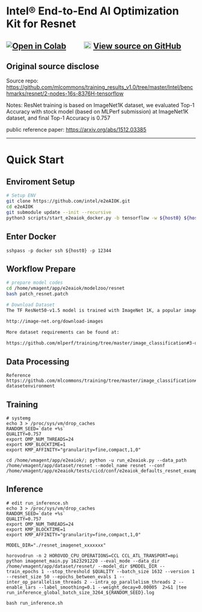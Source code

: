 # Intel® End-to-End AI Optimization Kit for Resnet


[![Open in Colab](https://colab.research.google.com/assets/colab-badge.svg)](https://colab.research.google.com/github/intel/e2eAIOK/blob/main/demo/builtin/resnet/RESNET_DEMO.ipynb)&emsp;&emsp;  <img width="20" height="20" src="https://github.githubassets.com/images/modules/logos_page/GitHub-Mark.png"> [View source on GitHub](https://github.com/intel/e2eAIOK/blob/main/demo/builtin/resnet/RESNET_DEMO.ipynb)
---

## Original source disclose
Source repo: https://github.com/mlcommons/training_results_v1.0/tree/master/Intel/benchmarks/resnet/2-nodes-16s-8376H-tensorflow

Notes: ResNet training is based on ImageNet1K dataset, we evaluated Top-1 Accuracy with stock model (based on MLPerf submission) at ImageNet1K dataset, and final Top-1 Accuracy is 0.757

public reference paper: https://arxiv.org/abs/1512.03385

---

# Quick Start
## Enviroment Setup
``` bash
# Setup ENV
git clone https://github.com/intel/e2eAIOK.git
cd e2eAIOK
git submodule update --init --recursive
python3 scripts/start_e2eaiok_docker.py -b tensorflow -w ${host0} ${host1} ${host2} ${host3} --proxy ""
```
## Enter Docker
```
sshpass -p docker ssh ${host0} -p 12344
```

## Workflow Prepare
``` bash
# prepare model codes
cd /home/vmagent/app/e2eaiok/modelzoo/resnet
bash patch_resnet.patch

# Download Dataset
The TF ResNet50-v1.5 model is trained with ImageNet 1K, a popular image classification dataset from ILSVRC challenge. The dataset can be downloaded from:

http://image-net.org/download-images

More dataset requirements can be found at:

https://github.com/mlperf/training/tree/master/image_classification#3-datasetenvironment
```

## Data Processing
```
Reference https://github.com/mlcommons/training/tree/master/image_classification#3-datasetenvironment
```

## Training
```
# systemg
echo 3 > /proc/sys/vm/drop_caches 
RANDOM_SEED=`date +%s`
QUALITY=0.757
export OMP_NUM_THREADS=24
export KMP_BLOCKTIME=1
export KMP_AFFINITY="granularity=fine,compact,1,0"

cd /home/vmagent/app/e2eaiok/; python -u run_e2eaiok.py --data_path /home/vmagent/app/dataset/resnet --model_name resnet --conf /home/vmagent/app/e2eaiok/tests/cicd/conf/e2eaiok_defaults_resnet_example.conf 
```

## Inference
```
# edit run_inference.sh
echo 3 > /proc/sys/vm/drop_caches 
RANDOM_SEED=`date +%s`
QUALITY=0.757
export OMP_NUM_THREADS=24
export KMP_BLOCKTIME=1
export KMP_AFFINITY="granularity=fine,compact,1,0"

MODEL_DIR="./resnet_imagenet_xxxxxxx"

horovodrun -n 2 HOROVOD_CPU_OPERATIONS=CCL CCL_ATL_TRANSPORT=mpi python imagenet_main.py 1623291220 --eval_mode --data_dir /home/vmagent/app/dataset/resnet/ --model_dir $MODEL_DIR --train_epochs 1 --stop_threshold $QUALITY --batch_size 1632 --version 1 --resnet_size 50 --epochs_between_evals 1 --inter_op_parallelism_threads 2 --intra_op_parallelism_threads 2 --enable_lars --label_smoothing=0.1 --weight_decay=0.00005  2>&1 |tee run_inference_global_batch_size_3264_${RANDOM_SEED}.log
```
`bash run_inference.sh`
